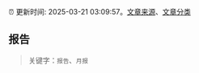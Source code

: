 :alarm_clock: 更新时间: 2025-03-21 03:09:57。[文章来源](/README.md)、[文章分类](/TAGS.md)

## 报告


> 关键字：`报告`、`月报`



